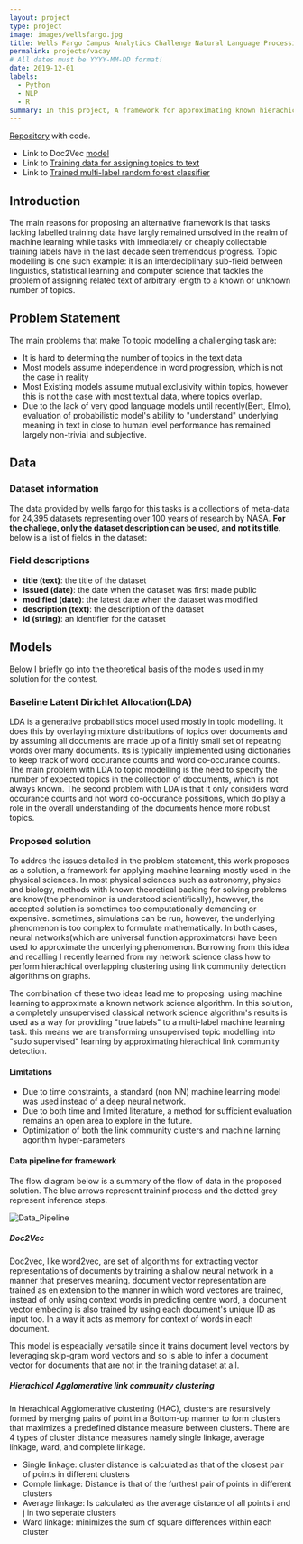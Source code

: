 ```yaml
---
layout: project
type: project
image: images/wellsfargo.jpg
title: Wells Fargo Campus Analytics Challenge Natural Language Processing
permalink: projects/vacay
# All dates must be YYYY-MM-DD format!
date: 2019-12-01
labels:
  - Python
  - NLP
  - R
summary: In this project, A framework for approximating known hierachical clustering algorithms using machine learning for topic modelling is presented. First , LDA is implemented as a baseline model to get a sense of the problem, then the novel model is explored.
---
```

[<i class="large github icon"></i>Repository](https://github.com/DeepsMoseli/Wells-Fargo-Campus-Analytics-Challenge-Natural-Language-Processing) with code.

* Link to Doc2Vec [model](https://drive.google.com/file/d/1MX5nqi1IyCz9aNbYoU3Nc4SpCSrv8nXs/view?usp=sharing)
* Link to [Training data for assigning topics to text](https://drive.google.com/file/d/1RHTpLDcX4aQrSspbKdP869xfLh7K6QHW/view?usp=sharing)
* Link to [Trained multi-label random forest classifier](https://drive.google.com/file/d/1F-gmRDo8UDPUZftr5ruqqN3SAkqejuly/view?usp=sharing)

## Introduction
The main reasons for proposing an alternative framework is that tasks lacking labelled training data have largly remained unsolved in the realm of machine learning while tasks with immediately or cheaply collectable training labels have in the last decade seen tremendous progress. Topic modelling is one such example: it is an interdeciplinary sub-field between linguistics, statistical learning and computer science that tackles the problem of assigning related text of arbitrary length to a known or unknown number of topics.

## Problem Statement
The main problems that make To topic modelling a challenging task are:<br>

* It is hard to determing the number of topics in the text data<br>
* Most models assume independence in word progression, which is not the case in reality<br>
* Most Existing models assume mutual exclusivity within topics, however this is not the case with most textual data, where topics overlap.<br>
* Due to the lack of very good language models until recently(Bert, Elmo), evaluation of probabilistic model's ability to "understand" underlying meaning in text in close to human level performance has remained largely non-trivial and subjective.

## Data

### Dataset information
The data provided by wells fargo for this tasks is a collections of meta-data for 24,395 datasets representing over 100 years of research by NASA. __For the challege, only the dataset description can be used, and not its title__. below is a list of fields in the dataset:<br>

### Field descriptions
* __title (text)__: the title of the dataset<br>
* __issued (date)__: the date when the dataset was first made public<br>
* __modified (date)__: the latest date when the dataset was modified<br>
* __description (text)__: the description of the dataset<br>
* __id (string)__: an identifier for the dataset


## Models
Below I briefly go into the theoretical basis of the models used in my solution for the contest.

### Baseline Latent Dirichlet Allocation(LDA)

LDA is a generative probabilistics model used mostly in topic modelling. It does this by overlaying mixture distributions of topics over documents and by assuming all documents are made up of a finitly small set of repeating words over many documents. Its is typically implemented using dictionaries to keep track of word occurance counts and word co-occurance counts. The main problem with LDA to topic modelling is the need to specify the number of expected topics in the collection of doccuments, which is not always known. The second problem with LDA is that it only considers word occurance counts and not word co-occurance possitions, which do play a role in the overall understanding of the documents hence more robust topics.


### Proposed solution

To addres the issues detailed in the problem statement, this work proposes as a solution, a framework for applying machine learning mostly used in the physical sciences. In most physical sciences such as astronomy, physics and biology, methods with known theoretical backing for solving problems are know(the phenominon is understood scientifically), however, the accepted solution is sometimes too computationally demanding or expensive. sometimes, simulations can be run, however, the underlying phenomenon is too complex to formulate mathematically. In both cases, neural networks(which are universal function approximators) have been used to approximate the underlying phenomenon. Borrowing from this idea and recalling I recently learned from my network science class how to perform hierachical overlapping clustering using link community detection algorithms on graphs.<br>

The combination of these two ideas lead me to proposing: using machine learning to approximate a known network science algorithm. In this solution, a completely unsupervised classical network science algorithm's results is used as a way for providing "true labels" to a multi-label machine learning task. this means we are transforming unsupervised topic modelling into "sudo supervised" learning by approximating hierachical link community detection.

#### Limitations
 * Due to time constraints, a standard (non NN) machine learning model was used instead of a deep neural network.<br>
 * Due to both time and limited literature, a method for sufficient evaluation remains an open area to explore in the future.<br>
 * Optimization of both the link community clusters and machine larning agorithm hyper-parameters<br>
 
#### Data pipeline for framework

The flow diagram below is a summary of the flow of data in the proposed solution. The blue arrows represent traininf process and the dotted grey represent inference steps.<br>

![Data_Pipeline](Implementation_pipeline.jpg "Logo Title Text 1")


##### Doc2Vec
Doc2vec, like word2vec, are set of algorithms for extracting vector representations of documents by training a shallow neural network in a manner that preserves meaning. document vector representation are trained as en extension to the manner in which word vectores are trained, instead of only using context words in predicting centre word, a document vector embeding is also trained by using each document's unique ID as input too. In a way it acts as memory for context of words in each document.<br>

This model is espeacially versatile since it trains document level vectors by leveraging skip-gram word vectors and so is able to infer a document vector for documents that are not in the training dataset at all.


##### Hierachical Agglomerative link community clustering

In hierachical Agglomerative clustering (HAC), clusters are resursively formed by merging pairs of point in a Bottom-up manner to form clusters that maximizes a predefined distance measure between clusters. There  are 4 types of cluster distance measures namely single linkage, average linkage, ward, and complete linkage.<br>

* Single linkage: cluster distance is calculated as that of the closest pair of points in different clusters<br>
* Comple linkage: Distance is that of the furthest pair of points in different clusters<br>
* Average linkage: Is calculated as the average distance of all points i and j in two seperate clusters<br>
* Ward linkage: minimizes the sum of square differences within each cluster<br>
